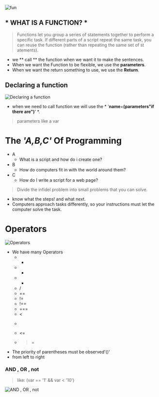 ![fun](https://blog.alexdevero.com/wp-content/uploads/2020/01/javascript-functions-all-you-need-to-know-pt.1.jpg)

## * WHAT IS A FUNCTION? *
> Functions let you group a series of statements together to perform a
specific task. If different parts of a script repeat the same task, you can
reuse the function (rather than repeating the same set of st atements).

* we ** call ** the function when we want it to make the sentences.
* When we want the Function to be flexible, we use the **parameters**.
* When we want the return something to use, we use the **Return**.

## Declaring a function
![Declaring a function](https://scriptverse.academy/img/tutorials/js-nested-functions.png)
* when we need to call function we will use the * '**name**+**(**parameters"if there are"**)**' *.

> parameters like a var 

# The ***'A,B,C'*** Of Programming
- A 
  - What is a script and how do i create one?
- B
  - How do computers fit in with the world around them?
- C 
  - How do I write a script for a web page?

>Divide the infidel problem into small problems that you can solve.   

* know what the steps! and what next.
* Computers approach tasks differently, so your instructions must let the computer solve the task.


# Operators
![Operators](https://simplesnippets.tech/wp-content/uploads/2018/03/operators-in-cprogramming-featured-image.jpg)
* We have many Operators 
  - *
  - +
  - -
  - /
  - ==
  - !=
  - !==
  - ===
  - <
  - >
  - <=
  - >=
* The priority of parentheses must be observed'()'
* from left to right
### AND , OR , not
>like: (var == '1' && var < '10')

![AND , OR , not](https://i.pinimg.com/originals/79/ed/b1/79edb138611e6bc382066860c6fa3d2b.jpg)
